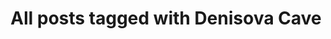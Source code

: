 ---
layout: tag
title: "All posts tagged with Denisova Cave"
permalink: /weblog/tags/denisova-cave/
taxonomy: Denisova Cave
---